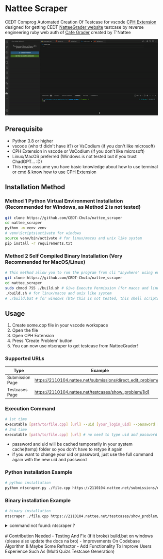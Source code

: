 # Nattee Scraper
CEDT Comprog Automated Creation Of Testcase for vscode [CPH Extension](https://github.com/agrawal-d/cph)
designed for getting CEDT [NatteeGrader website](https://2110104.nattee.net/) testcase by reverse engineering ruby web auth of [Cafe Grader](https://github.com/cafe-grader-team/cafe-grader-web) created by T'Nattee

![showcase](https://github.com/CEDT-Chula/nattee_scraper/blob/master/showcase/showcase.gif?raw=true)

## Prerequisite
- Python 3.8 or higher
- vscode (who tf didn't have it?) or VsCodium (if you don't like microsoft)
- CPH Extension in vscode or VsCodium (if you don't like microsoft)
- Linux/MacOS preferred (Windows is not tested but if you trust ChadGPT... :D)
- This repo asssume you have basic knowledge about how to use terminal or cmd & know how to use CPH Extension

## Installation Method
### Method 1 Python Virtual Environment Installation (Recommended for Windows, as Method 2 is not tested)
```bash
git clone https://github.com/CEDT-Chula/nattee_scraper
cd nattee_scraper
python -m venv venv
# venv\Scripts\activate for windows
source venv/bin/activate # for linux/macos and unix like system
pip install -r requirements.txt
```
### Method 2 Self Compiled Binary Installation (Very Recommended for MacOS/Linux)
```bash
# This method allow you to run the program from cli "anywhere" using environment variable "path"
git clone https://github.com/CEDT-Chula/nattee_scraper
cd nattee_scraper
sudo chmod 755 ./build.sh # Give Execute Permission (for macos and linux only!)
./build.sh # for linux/macos and unix like system
# ./build.bat # for windows (btw this is not tested, this shell scripts was written by ChadGPT using build.sh as reference)
```

## Usage
1. Create some.cpp file in your vscode workspace
2. Open the file
3. Open CPH Extension
4. Press 'Create Problem' button
5. You can now use ntscraper to get testcase from NatteeGrader!
### Supported URLs
|Type| Example |
|--|--|
|Submission Page| https://2110104.nattee.net/submissions/direct_edit_problem/[id] |  
|Testcases Page|  https://2110104.nattee.net/testcases/show_problem/[id]|  
### Execution Command
```bash
# 1st time
executable [path/to/file.cpp] [url] --uid [your_login_uid] --password [your_login_password]
# 2nd time
executable [path/to/file.cpp] [url] # no need to type uid and password again
```
- password and uid will be cached temporarily in your system cache(temp) folder so you don't have to retype it again
- if you want to change your uid or password, just use the full command again with the new uid and password



### Python installation Example
```bash
# python installation
python ntscraper.py ./file.cpp https://2110104.nattee.net/submissions/direct_edit_problem/1307 --uid 66778899 --password 12345678
```
### Binary installation Example
```bash
# binary installation
ntscraper ./file.cpp https://2110104.nattee.net/testcases/show_problem/1307 --uid 66778899 --password 12345678
```
<details>
<summary>command not found: ntscraper ?</summary>

    after the build move the ntscraper from 'nattee_scraper/dist' to the path that you want to execute the scraper from
</details>
<br>
# Contribution Needed
- Testing And Fix (if it broke) build.bat on windows (please also update the docs na bro)
- Improvements On Codebase Algorithm & Maybe Some Refractor
- Add Functionality To Improve Users Experience Such As (Multi Quizs Testcase Generation)
